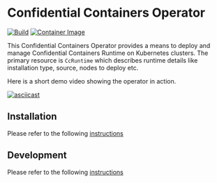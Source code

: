 # Confidential Containers Operator

[![Build](https://github.com/confidential-containers/operator/actions/workflows/makefile.yml/badge.svg)](https://github.com/confidential-containers/operator/actions/workflows/makefile.yml)
[![Container Image](https://github.com/confidential-containers/operator/actions/workflows/docker-publish.yml/badge.svg)](https://github.com/confidential-containers/operator/actions/workflows/docker-publish.yml)

This Confidential Containers Operator provides a means to deploy and manage Confidential Containers Runtime on Kubernetes clusters. 
The primary resource is `CcRuntime` which describes runtime details like installation type, source, nodes to deploy etc.

Here is a short demo video showing the operator in action.

[![asciicast](https://asciinema.org/a/450899.svg)](https://asciinema.org/a/450899)


## Installation

Please refer to the following [instructions](docs/INSTALL.md)

## Development

Please refer to the following [instructions](docs/DEVELOPMENT.md)
